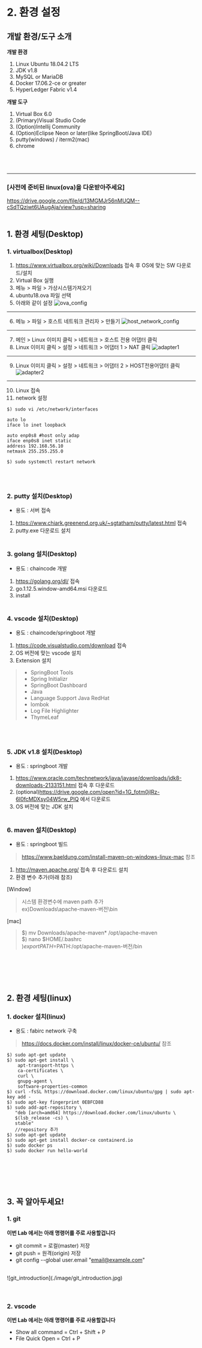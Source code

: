 # **2. 환경 설정**

## **개발 환경/도구 소개**

**개발 환경**
<br/>
1. Linux Ubuntu 18.04.2 LTS
2. JDK v1.8
3. MySQL or MariaDB
4. Docker 17.06.2-ce or greater
5. HyperLedger Fabric v1.4


**개발 도구**<br/>
1. Virtual Box 6.0
2. (Primary)Visual Studio Code
3. (Option)Intellij Community
4. (Option)Eclipse Neon or later(like SpringBoot/Java IDE)
5. putty(windows) / iterm2(mac)
6. chrome
<br/><br/><br/><br/>

<hr>


### **[사전에 준비된 linux(ova)을 다운받아주세요]**
https://drive.google.com/file/d/13MGMJr56nMUQM--cSdTQziwt6UAugAja/view?usp=sharing
<br><br>

## **1. 환경 세팅(Desktop)**

### **1. virtualbox(Desktop)**
1. https://www.virtualbox.org/wiki/Downloads 접속 후 OS에 맞는 SW 다운로드/설치
2. Virtual Box 실행
3. 메뉴 > 파일 > 가상시스템가져오기
4. ubuntu18.ova 파일 선택
5. 아래와 같이 설정
![ova_config](./image/ova_config.png)
---

6. 메뉴 > 파일 > 호스트 네트워크 관리자 > 만들기
![host_network_config](./image/host_network_config.png)
---
7. 메인 > Linux 이미지 클릭 >  네트워크 > 호스트 전용 어댑터 클릭
8. Linux 이미지 클릭 > 설정 > 네트워크 > 어댑터 1 > NAT 클릭
![adapter1](./image/adapter1.png)
---
9. Linux 이미지 클릭 > 설정 > 네트워크 > 어댑터 2 > HOST전용어댑터 클릭
![adapter2](./image/adapter2.png)
---

10. Linux 접속
11. network 설정


```
$) sudo vi /etc/network/interfaces

auto lo
iface lo inet loopback

auto enp0s8 #host only adap
iface enp0s8 inet static
address 192.168.56.10
netmask 255.255.255.0

$) sudo systemctl restart network
```
<br><br>
### **2. putty 설치(Desktop)**
- 용도 : 서버 접속
1. https://www.chiark.greenend.org.uk/~sgtatham/putty/latest.html 접속
2. putty.exe 다운로드 설치
<br><br>

### **3. golang 설치(Desktop)**
- 용도 : chaincode 개발
1. https://golang.org/dl/ 접속
2. go.1.12.5.window-amd64.msi 다운로드
3. install
<br><br>

### **4. vscode 설치(Desktop)**
- 용도 : chaincode/springboot 개발
1. https://code.visualstudio.com/download 접속
2. OS 버전에 맞는 vscode 설치
3. Extension 설치
>- SpringBoot Tools
>- Spring Initializr
>- SpringBoot Dashboard
>- Java
>- Language Support Java RedHat
>- lombok
>- Log File Highlighter
>- ThymeLeaf

<br><br>

### **5. JDK v1.8 설치(Desktop)**
- 용도 : springboot 개발
1. https://www.oracle.com/technetwork/java/javase/downloads/jdk8-downloads-2133151.html 접속 후 다운로드
1. (optional)https://drive.google.com/open?id=1G_fotm0jlRz-6I0fcMDXsy04W5rw_PlQ 에서 다운로드
2. OS 버전에 맞는 JDK 설치
<br><br>


### **6. maven 설치(Desktop)**
- 용도 : springboot 빌드
> https://www.baeldung.com/install-maven-on-windows-linux-mac 참조
1. http://maven.apache.org/ 접속 후 다운로드 설치
2. 환경 변수 추가(아래 참조)<br>

[Window]<br>
>시스템 환경변수에 maven path 추가<br>
ex)Downloads\apache-maven-버전\bin<br>

[mac]<br>
>$) mv Downloads/apache-maven* /opt/apache-maven<br>
$) nano $HOME/.bashrc<br>
$) export PATH=$PATH:/opt/apache-maven-버전/bin

<br><br><br><br>

## **2. 환경 세팅(linux)**
### **1. docker 설치(linux)**
- 용도 : fabirc network 구축
>https://docs.docker.com/install/linux/docker-ce/ubuntu/ 참조
```
$) sudo apt-get update
$) sudo apt-get install \
    apt-transport-https \
    ca-certificates \
    curl \
    gnupg-agent \
    software-properties-common
$) curl -fsSL https://download.docker.com/linux/ubuntu/gpg | sudo apt-key add -
$) sudo apt-key fingerprint 0EBFCD88
$) sudo add-apt-repository \
   "deb [arch=amd64] https://download.docker.com/linux/ubuntu \
   $(lsb_release -cs) \
   stable"
   //repository 추가
$) sudo apt-get update
$) sudo apt-get install docker-ce containerd.io
$) sudo docker ps
$) sudo docker run hello-world
```

<br><br><br><br>
## **3. 꼭 알아두세요!**
### **1. git**
**이번 Lab 에서는 아래 명령어를 주로 사용할겁니다**
- git commit = 로컬(master) 저장<br>
- git push = 원격(origin) 저장<br>
- git config --global user.email "email@example.com"
<br>
![git_introduction](./image/git_introduction.jpg)<br>
<br><br>

### **2. vscode**
**이번 Lab 에서는 아래 명령어를 주로 사용할겁니다**
- Show all command = Ctrl + Shift + P
- File Quick Open = Ctrl + P